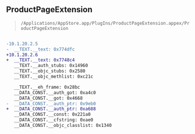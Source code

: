 ## ProductPageExtension

> `/Applications/AppStore.app/PlugIns/ProductPageExtension.appex/ProductPageExtension`

```diff

-10.1.20.2.5
-  __TEXT.__text: 0x774dfc
+10.1.20.2.6
+  __TEXT.__text: 0x7748c4
   __TEXT.__auth_stubs: 0x14960
   __TEXT.__objc_stubs: 0x2580
   __TEXT.__objc_methlist: 0xc21c

   __TEXT.__eh_frame: 0x28bc
   __DATA_CONST.__auth_got: 0xa4c0
   __DATA_CONST.__got: 0x4668
-  __DATA_CONST.__auth_ptr: 0x9eb0
+  __DATA_CONST.__auth_ptr: 0xa688
   __DATA_CONST.__const: 0x221a0
   __DATA_CONST.__cfstring: 0xae0
   __DATA_CONST.__objc_classlist: 0x1340

```

